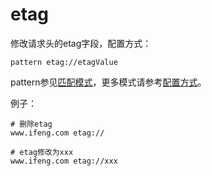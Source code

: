 # etag

修改请求头的etag字段，配置方式：

	pattern etag://etagValue

pattern参见[匹配模式](../pattern.html)，更多模式请参考[配置方式](../mode.html)。

例子：

	# 删除etag
	www.ifeng.com etag://

	# etag修改为xxx
	www.ifeng.com etag://xxx
